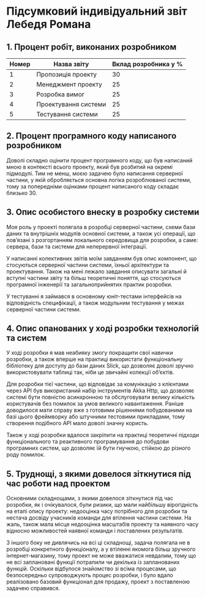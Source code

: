 # Підсумковий індивідуальний звіт Лебедя Романа

## 1. Процент робіт, виконаних розробником
| Номер | Назва звіту          | Вклад розробника у % |
| ----- | -------------------- | -------------------- |
| 1     | Пропозиція проекту   | 30                   |
| 2     | Менеджмент проекту   | 25                   |
| 3     | Розробка вимог       | 25                   |
| 4     | Проектування системи | 25                   |
| 5     | Тестування системи   | 25                   |

## 2. Процент програмного коду написаного розробником

Доволі складно оцінити процент програмного коду, що був написаний мною в контексті всього проекту, який був розбитий на окремі підмодулі. Тим не менш, моєю задачею було написання серверної частини, у якій обробляється основна логіка розроблюваної системи, тому за попередніми оцінками процент написаного коду складає близько 30.

## 3. Опис особистого внеску в розробку системи

Моя роль у проекті полягала в розробці серверної частини, схеми бази даних та внутрішніх модулів основної системи, а також усі операції, що пов’язані з розгортанням локального середовища для розробки, а саме: сервера, бази та системи для неперервної інтеграції.

У написанні колективних звітів моїм завданням був опис компонент, що стосуються серверної частини системи, їхньої архітектури та проектування. Також на мені лежало завдання описувати загальні й вступні частини звіту та більш теоретичні поняття, що стосуються програмної інженерії та загальноприйнятих практик розробки.

У тестуванні я займався в основному юніт-тестами інтерфейсів на відповідність специфікації, а також модульним тестування у межах серверної частини системи.

## 4. Опис опанованих у ході розробки технологій та систем

У ході розробки я мав неабияку змогу покращити свої навички розробки, а також вперше на практиці використати функціональну бібліотеку для доступу до бази даних Slick, що дозволяє доволі зручно використовувати таблиці так, ніби це звичайні колекції об’єктів.

Для розробки тієї частини, що відповідає за комунікацію з клієнтами через API був використаний набір інструментів Akka Http, що дозволяє системі бути повністю асинхронною та обслуговувати велику кількість користувачів без помилок за умов великого навантаження. Раніше доводилося мати справу вже з готовими рішеннями побудованими на базі цього фреймворку або штучними тестовими прикладами, тому створення подібного АРІ мало доволі значну користь.

Також у ході розробки вдалося закріпити на практиці теоретичні підходи функціонального та реактивного програмування до побудови програмних систем, що дозволяє їй бути гнучкою, стійкою до різного роду помилок.

## 5. Труднощі, з якими довелося зіткнутися під час роботи над проектом

Основними складнощами, з якими довелося зіткнутися під час розробки, як і очікувалося, були ризики, що мали найбільшу вірогідність на етапі опису проекту: недооцінка часу потрібного для розробки та нестача досвіду учасників команди для втілення частини системи.
На жаль, також мала місце недооцінка масштабів проекту та наявного часу відносно можливостей наявної команди і поставлених результатів.

З іншого боку не дивлячись на всі ці складнощі,  задача полягала не в розробці конкретного функціоналу, а у втіленні якомога більш зручного інтернет-магазину, тому проект не може вважатися невдалим, тому що не всі заплановані функції потрапили чи декілька із запланованих функцій. Оскільки відбулося знайомство зі всіма процесами, що безпосередньо супроводжують процес розробки, і було вдало реалізовано базовий функціонал для продажу, проект з поставленою задачею справився.

